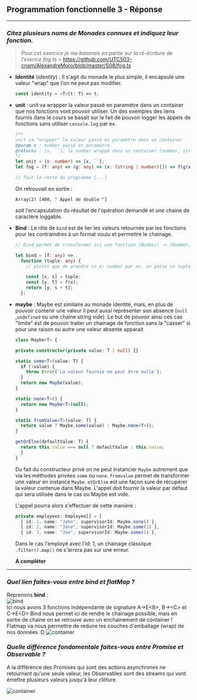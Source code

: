 ## Programmation fonctionnelle 3 - Réponse

---

### _Citez plusieurs noms de Monades connues et indiquez leur fonction._

> _Pour cet exercice je me baserais en partie sur la ré-écriture de l'exerice fog.ts_ > https://github.com/UTC503-cnam/AlexandreMoro/blob/master/S08/fog.ts

- **Identité** (_identity_) : Il s'agit du monade le plus simple, il encapsule une valeur "wrap" que l'on ne peut pas modifier.

  ```typescript
  const identity = <T>(t: T) => t;
  ```

- **unit** : unit va wrapper la valeur passé en paramètre dans un container que nos fonctions vont pouvoir utiliser. Un des exemples des liens fournis dans le cours se basait sur le fait de pouvoir logger les appels de fonctions sans utiliser `console.log` par ex.

  ```typescript
  /**
  unit va "wrapper" la valeur passé en paramètre dans un container
  @param x : number passé en paramètre
  @returns : [x, ``]; le number wrappé dans un container [number, string]
  */
  let unit = (x: number) => [x, ``];
  let fog = (f: any) => (g: any) => (x: (string | number)[]) => f(g(x));

  // Tout le reste du programme [...]
  ```

  On retrouvait en sortie :

  ```text
  Array(2) [400, " Appel de double "]
  ```

  soit l'encapsulation du résultat de l'opération demandé et une chaine de caractère loggable.

- **Bind** : Le rôle de `bind` est de lier les valeurs retournée par les fonctions pour les contraindres à un format voulu et permettre le chainage.

  ```typescript
  // Bind permet de transformer ici une fonction (Number) -> (Number, String) en (Number, String) -> (Number, String)

  let bind = (f: any) =>
    function (tuple: any) {
      // plutôt que de prendre un x: number par ex, on passe un tuple [x: number ; s: string]

      const [x, s] = tuple;
      const [y, t] = f(x);
      return [y, s + t];
    };
  ```

- **maybe** : Maybe est similaire au monade identité, mais, en plus de pouvoir contenir une valeur il peut aussi représenter son absence (`null` ,`undefined` ou une chaîne string vide).
  Le but de pouvoir ainsi ces cas "limite" est de pouvoir traiter un chainage de fonction sans la "casser" si pour une raison ou autre une valeur absente apparait

  ```TypeScript
  class Maybe<T> {

  private constructor(private value: T | null) {}

  static some<T>(value: T) {
    if (!value) {
      throw Error(`La valeur fournie ne peut être nulle`);
    }
    return new Maybe(value);
  }

  static none<T>() {
    return new Maybe<T>(null);
  }

  static fromValue<T>(value: T) {
    return value ? Maybe.some(value) : Maybe.none<T>();
  }

  getOrElse(defaultValue: T) {
    return this.value === null ? defaultValue : this.value;
    }
  }
  ```

  Du fait du constructeur privé on ne peut instancier `Maybe` autrement que via les méthodes privées `some` ou `none`. `fromvalue` permet de transformer une valeur en instance `Maybe`. `etOrElse` est une façon sure de récupérer la valeur contenue dans Maybe. L'appel doit fournir la valeur par défaut qui sera utilisée dans le cas ou Maybe est vide.

  L'appel pourra alors s'effectuer de cette manière :

  ```typescript
  private employees: Employee[] = [
    { id: 1, name: "John", supervisorId: Maybe.none() },
    { id: 2, name: "Jane", supervisorId: Maybe.some(1) },
    { id: 3, name: "Joe", supervisorId: Maybe.some(2) },
  ```

  Dans le cas l'employé avec l'id: 1, un chainage classique `.filter().map()` ne s'arrera pas sur une erreur.

  **A compléter**

---

### *Quel lien faites-vous entre bind et flatMap ?*
Reprenons **bind** :  
![bind](https://fsharpforfunandprofit.com/assets/img/vgfp_bind_composition.png)  
Ici nous avons 3 fonctions indépendante de signature A->E\<B>, B->\<C> et C->E\<D>
Bind nous permet ici de rendre le chainage possible, mais en sortie de chaine on se retrouve avec un enchainement de container !  
Flatmap va nous permettre de reduire les couches d'emballage (wrap) de nos données :D
![container](https://www.cocoawithlove.com/assets/blog/function_to_monad6.svg)

### *Quelle différence fondamentale faites-vous entre Promise et Observable ?*

A la différence des Promises qui sont des actions asynchrones ne retournant qu'une seule valeur, les Observables sont des streams qui vont émettre plusieurs valeurs jusqu'à leur clôture.

![container](https://miro.medium.com/max/1400/1*ThbKddqq1qC4a1pDDjHNoQ.jpeg)